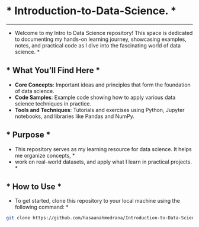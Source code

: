 # * Introduction-to-Data-Science. *
---
* Welcome to my Intro to Data Science repository! This space is dedicated to documenting my hands-on learning journey, showcasing examples, notes, and practical code as
I dive into the fascinating world of data science. *
##  * What You’ll Find Here *

- **Core Concepts**: Important ideas and principles that form the foundation of data science.
- **Code Samples**: Example code showing how to apply various data science techniques in practice.
- **Tools and Techniques**: Tutorials and exercises using Python, Jupyter notebooks, and libraries like Pandas and NumPy.


## * Purpose *

* This repository serves as my learning resource for data science. It helps me organize concepts, *
* work on real-world datasets, and apply what I learn in practical projects. *

## * How to Use *

* To get started, clone this repository to your local machine using the following command: *

```bash
git clone https://github.com/hasaanahmedrana/Introduction-to-Data-Science
